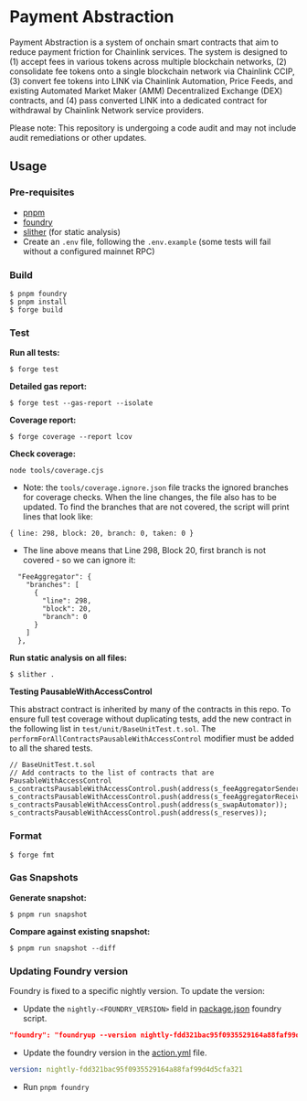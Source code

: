 # Payment Abstraction

Payment Abstraction is a system of onchain smart contracts that aim to reduce payment friction for Chainlink services. The system is designed to (1) accept fees in various tokens across multiple blockchain networks, (2) consolidate fee tokens onto a single blockchain network via Chainlink CCIP, (3) convert fee tokens into LINK via Chainlink Automation, Price Feeds, and existing Automated Market Maker (AMM) Decentralized Exchange (DEX) contracts, and (4) pass converted LINK into a dedicated contract for withdrawal by Chainlink Network service providers.

Please note: This repository is undergoing a code audit and may not include audit remediations or other updates. 

## Usage

### Pre-requisites

- [pnpm](https://pnpm.io/installation)
- [foundry](https://book.getfoundry.sh/getting-started/installation)
- [slither](https://github.com/crytic/slither) (for static analysis)
- Create an `.env` file, following the `.env.example` (some tests will fail without a configured mainnet RPC)

### Build

```shell
$ pnpm foundry
$ pnpm install
$ forge build
```

### Test

**Run all tests:**

```shell
$ forge test
```

**Detailed gas report:**

```shell
$ forge test --gas-report --isolate
```

**Coverage report:**

```shell
$ forge coverage --report lcov
```

**Check coverage:**

```shell
node tools/coverage.cjs
```

- Note: the `tools/coverage.ignore.json` file tracks the ignored branches for coverage checks. When the line changes, the file also has to be updated. To find the branches that are not covered, the script will print lines that look like:

```
{ line: 298, block: 20, branch: 0, taken: 0 }
```

- The line above means that Line 298, Block 20, first branch is not covered - so we can ignore it:

```
  "FeeAggregator": {
    "branches": [
      {
        "line": 298,
        "block": 20,
        "branch": 0
      }
    ]
  },
```

**Run static analysis on all files:**

```shell
$ slither .
```

**Testing PausableWithAccessControl**

This abstract contract is inherited by many of the contracts in this repo. To ensure full test coverage without
duplicating tests, add the new contract in the following list in `test/unit/BaseUnitTest.t.sol`. The `performForAllContractsPausableWithAccessControl` modifier must be added to all the shared tests.

```
// BaseUnitTest.t.sol
// Add contracts to the list of contracts that are PausableWithAccessControl
s_contractsPausableWithAccessControl.push(address(s_feeAggregatorSender));
s_contractsPausableWithAccessControl.push(address(s_feeAggregatorReceiver));
s_contractsPausableWithAccessControl.push(address(s_swapAutomator));
s_contractsPausableWithAccessControl.push(address(s_reserves));
```

### Format

```shell
$ forge fmt
```

### Gas Snapshots

**Generate snapshot:**

```shell
$ pnpm run snapshot
```

**Compare against existing snapshot:**

```shell
$ pnpm run snapshot --diff
```

### Updating Foundry version

Foundry is fixed to a specific nightly version. To update the version:

- Update the `nightly-<FOUNDRY_VERSION>` field in [package.json](package.json) foundry script.

```json
"foundry": "foundryup --version nightly-fdd321bac95f0935529164a88faf99d4d5cfa321"
```

- Update the foundry version in the [action.yml](.github/actions/setup/action.yml) file.

```yaml
version: nightly-fdd321bac95f0935529164a88faf99d4d5cfa321
```

- Run `pnpm foundry`
